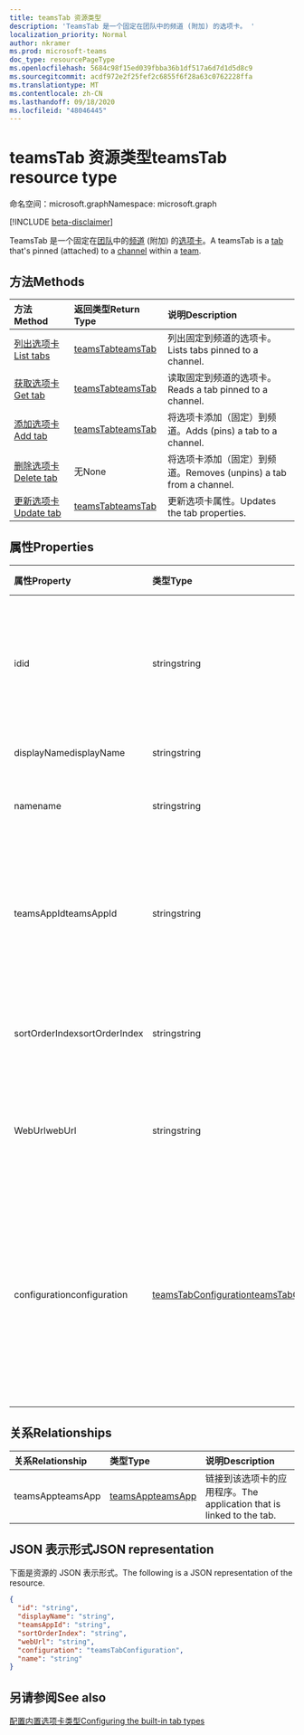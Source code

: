 ```yaml
---
title: teamsTab 资源类型
description: 'TeamsTab 是一个固定在团队中的频道 (附加) 的选项卡。 '
localization_priority: Normal
author: nkramer
ms.prod: microsoft-teams
doc_type: resourcePageType
ms.openlocfilehash: 5684c98f15ed039fbba36b1df517a6d7d1d5d8c9
ms.sourcegitcommit: acdf972e2f25fef2c6855f6f28a63c0762228ffa
ms.translationtype: MT
ms.contentlocale: zh-CN
ms.lasthandoff: 09/18/2020
ms.locfileid: "48046445"
---
```

# <a name="teamstab-resource-type"></a><span data-ttu-id="2b6e2-103">teamsTab 资源类型</span><span class="sxs-lookup"><span data-stu-id="2b6e2-103">teamsTab resource type</span></span>

<span data-ttu-id="2b6e2-104">命名空间：microsoft.graph</span><span class="sxs-lookup"><span data-stu-id="2b6e2-104">Namespace: microsoft.graph</span></span>

[!INCLUDE [beta-disclaimer](../../includes/beta-disclaimer.md)]

<span data-ttu-id="2b6e2-105">TeamsTab 是一个固定在[团队](team.md)中的[频道](channel.md) (附加) 的[选项卡](../resources/teamstab.md)。</span><span class="sxs-lookup"><span data-stu-id="2b6e2-105">A teamsTab is a [tab](../resources/teamstab.md) that's pinned (attached) to a [channel](channel.md) within a [team](team.md).</span></span> 

## <a name="methods"></a><span data-ttu-id="2b6e2-106">方法</span><span class="sxs-lookup"><span data-stu-id="2b6e2-106">Methods</span></span>

| <span data-ttu-id="2b6e2-107">方法</span><span class="sxs-lookup"><span data-stu-id="2b6e2-107">Method</span></span>       | <span data-ttu-id="2b6e2-108">返回类型</span><span class="sxs-lookup"><span data-stu-id="2b6e2-108">Return Type</span></span>  |<span data-ttu-id="2b6e2-109">说明</span><span class="sxs-lookup"><span data-stu-id="2b6e2-109">Description</span></span>|
|:---------------|:--------|:----------|
|[<span data-ttu-id="2b6e2-110">列出选项卡</span><span class="sxs-lookup"><span data-stu-id="2b6e2-110">List tabs</span></span>](../api/teamstab-list.md) | [<span data-ttu-id="2b6e2-111">teamsTab</span><span class="sxs-lookup"><span data-stu-id="2b6e2-111">teamsTab</span></span>](teamstab.md) | <span data-ttu-id="2b6e2-112">列出固定到频道的选项卡。</span><span class="sxs-lookup"><span data-stu-id="2b6e2-112">Lists tabs pinned to a channel.</span></span>|
|[<span data-ttu-id="2b6e2-113">获取选项卡</span><span class="sxs-lookup"><span data-stu-id="2b6e2-113">Get tab</span></span>](../api/teamstab-get.md) | [<span data-ttu-id="2b6e2-114">teamsTab</span><span class="sxs-lookup"><span data-stu-id="2b6e2-114">teamsTab</span></span>](teamstab.md) | <span data-ttu-id="2b6e2-115">读取固定到频道的选项卡。</span><span class="sxs-lookup"><span data-stu-id="2b6e2-115">Reads a tab pinned to a channel.</span></span>|
|[<span data-ttu-id="2b6e2-116">添加选项卡</span><span class="sxs-lookup"><span data-stu-id="2b6e2-116">Add tab</span></span>](../api/teamstab-add.md) | [<span data-ttu-id="2b6e2-117">teamsTab</span><span class="sxs-lookup"><span data-stu-id="2b6e2-117">teamsTab</span></span>](teamstab.md) | <span data-ttu-id="2b6e2-118">将选项卡添加（固定）到频道。</span><span class="sxs-lookup"><span data-stu-id="2b6e2-118">Adds (pins) a tab to a channel.</span></span>|
|[<span data-ttu-id="2b6e2-119">删除选项卡</span><span class="sxs-lookup"><span data-stu-id="2b6e2-119">Delete tab</span></span>](../api/teamstab-delete.md) | <span data-ttu-id="2b6e2-120">无</span><span class="sxs-lookup"><span data-stu-id="2b6e2-120">None</span></span> | <span data-ttu-id="2b6e2-121">将选项卡添加（固定）到频道。</span><span class="sxs-lookup"><span data-stu-id="2b6e2-121">Removes (unpins) a tab from a channel.</span></span>|
|[<span data-ttu-id="2b6e2-122">更新选项卡</span><span class="sxs-lookup"><span data-stu-id="2b6e2-122">Update tab</span></span>](../api/teamstab-update.md) | [<span data-ttu-id="2b6e2-123">teamsTab</span><span class="sxs-lookup"><span data-stu-id="2b6e2-123">teamsTab</span></span>](teamstab.md) | <span data-ttu-id="2b6e2-124">更新选项卡属性。</span><span class="sxs-lookup"><span data-stu-id="2b6e2-124">Updates the tab properties.</span></span>|


## <a name="properties"></a><span data-ttu-id="2b6e2-125">属性</span><span class="sxs-lookup"><span data-stu-id="2b6e2-125">Properties</span></span>

|<span data-ttu-id="2b6e2-126">属性</span><span class="sxs-lookup"><span data-stu-id="2b6e2-126">Property</span></span>|<span data-ttu-id="2b6e2-127">类型</span><span class="sxs-lookup"><span data-stu-id="2b6e2-127">Type</span></span>|<span data-ttu-id="2b6e2-128">说明</span><span class="sxs-lookup"><span data-stu-id="2b6e2-128">Description</span></span>|
|:---------------|:--------|:----------|
|  <span data-ttu-id="2b6e2-129">id</span><span class="sxs-lookup"><span data-stu-id="2b6e2-129">id</span></span>              |   <span data-ttu-id="2b6e2-130">string</span><span class="sxs-lookup"><span data-stu-id="2b6e2-130">string</span></span>                  |  <span data-ttu-id="2b6e2-131">唯一标识 "通道" 选项卡的特定实例的标识符。只读。</span><span class="sxs-lookup"><span data-stu-id="2b6e2-131">Identifier that uniquely identifies a specific instance of a channel tab. Read only.</span></span>     |
|  <span data-ttu-id="2b6e2-132">displayName</span><span class="sxs-lookup"><span data-stu-id="2b6e2-132">displayName</span></span>            |   <span data-ttu-id="2b6e2-133">string</span><span class="sxs-lookup"><span data-stu-id="2b6e2-133">string</span></span>                  |  <span data-ttu-id="2b6e2-134">选项卡的名称。</span><span class="sxs-lookup"><span data-stu-id="2b6e2-134">Name of the tab.</span></span>     |
|  <span data-ttu-id="2b6e2-135">name</span><span class="sxs-lookup"><span data-stu-id="2b6e2-135">name</span></span>            |   <span data-ttu-id="2b6e2-136">string</span><span class="sxs-lookup"><span data-stu-id="2b6e2-136">string</span></span>                  |  <span data-ttu-id="2b6e2-137"> (已弃用) 选项卡名称。</span><span class="sxs-lookup"><span data-stu-id="2b6e2-137">(Deprecated) Name of the tab.</span></span>     |
|  <span data-ttu-id="2b6e2-138">teamsAppId</span><span class="sxs-lookup"><span data-stu-id="2b6e2-138">teamsAppId</span></span>           |   <span data-ttu-id="2b6e2-139">string</span><span class="sxs-lookup"><span data-stu-id="2b6e2-139">string</span></span>             |  <span data-ttu-id="2b6e2-140">选项卡的应用程序定义标识符。创建选项卡后，不能更改此值。</span><span class="sxs-lookup"><span data-stu-id="2b6e2-140">App definition identifier of the tab. This value cannot be changed after tab creation.</span></span>     |
|  <span data-ttu-id="2b6e2-141">sortOrderIndex</span><span class="sxs-lookup"><span data-stu-id="2b6e2-141">sortOrderIndex</span></span>  |   <span data-ttu-id="2b6e2-142">string</span><span class="sxs-lookup"><span data-stu-id="2b6e2-142">string</span></span>                  |  <span data-ttu-id="2b6e2-143">用于对选项卡进行排序的顺序的索引。</span><span class="sxs-lookup"><span data-stu-id="2b6e2-143">Index of the order used for sorting tabs.</span></span>     |
|  <span data-ttu-id="2b6e2-144">WebUrl</span><span class="sxs-lookup"><span data-stu-id="2b6e2-144">webUrl</span></span>          |   <span data-ttu-id="2b6e2-145">string</span><span class="sxs-lookup"><span data-stu-id="2b6e2-145">string</span></span>                  |  <span data-ttu-id="2b6e2-146">选项卡实例的深层链接 URL。</span><span class="sxs-lookup"><span data-stu-id="2b6e2-146">Deep link URL of the tab instance.</span></span> <span data-ttu-id="2b6e2-147">只读。</span><span class="sxs-lookup"><span data-stu-id="2b6e2-147">Read only.</span></span>     |
|  <span data-ttu-id="2b6e2-148">configuration</span><span class="sxs-lookup"><span data-stu-id="2b6e2-148">configuration</span></span>        |   [<span data-ttu-id="2b6e2-149">teamsTabConfiguration</span><span class="sxs-lookup"><span data-stu-id="2b6e2-149">teamsTabConfiguration</span></span>](teamstabconfiguration.md) |  <span data-ttu-id="2b6e2-150">应用于选项卡的自定义设置的容器。仅在设置此属性后，才会认为选项卡已配置。</span><span class="sxs-lookup"><span data-stu-id="2b6e2-150">Container for custom settings applied to a tab. The tab is considered configured only once this property is set.</span></span>     |

## <a name="relationships"></a><span data-ttu-id="2b6e2-151">关系</span><span class="sxs-lookup"><span data-stu-id="2b6e2-151">Relationships</span></span>

| <span data-ttu-id="2b6e2-152">关系</span><span class="sxs-lookup"><span data-stu-id="2b6e2-152">Relationship</span></span> | <span data-ttu-id="2b6e2-153">类型</span><span class="sxs-lookup"><span data-stu-id="2b6e2-153">Type</span></span>   | <span data-ttu-id="2b6e2-154">说明</span><span class="sxs-lookup"><span data-stu-id="2b6e2-154">Description</span></span> |
|:---------------|:--------|:----------|
|<span data-ttu-id="2b6e2-155">teamsApp</span><span class="sxs-lookup"><span data-stu-id="2b6e2-155">teamsApp</span></span>|[<span data-ttu-id="2b6e2-156">teamsApp</span><span class="sxs-lookup"><span data-stu-id="2b6e2-156">teamsApp</span></span>](teamsapp.md) | <span data-ttu-id="2b6e2-157">链接到该选项卡的应用程序。</span><span class="sxs-lookup"><span data-stu-id="2b6e2-157">The application that is linked to the tab.</span></span> |

## <a name="json-representation"></a><span data-ttu-id="2b6e2-158">JSON 表示形式</span><span class="sxs-lookup"><span data-stu-id="2b6e2-158">JSON representation</span></span>

<span data-ttu-id="2b6e2-159">下面是资源的 JSON 表示形式。</span><span class="sxs-lookup"><span data-stu-id="2b6e2-159">The following is a JSON representation of the resource.</span></span>


<!-- {
  "blockType": "resource",
  "baseType": "microsoft.graph.entity",
  "@odata.type": "microsoft.graph.teamsTab"
}-->

```json
{
  "id": "string",
  "displayName": "string",
  "teamsAppId": "string",
  "sortOrderIndex": "string",
  "webUrl": "string",
  "configuration": "teamsTabConfiguration",
  "name": "string"
}
```

<!-- uuid: 8fcb5dbc-d5aa-4681-8e31-b001d5168d79
2015-10-25 14:57:30 UTC -->
<!--
{
  "type": "#page.annotation",
  "description": "teamsTab resource",
  "keywords": "",
  "section": "documentation",
  "tocPath": "",
  "suppressions": []
}
-->

## <a name="see-also"></a><span data-ttu-id="2b6e2-160">另请参阅</span><span class="sxs-lookup"><span data-stu-id="2b6e2-160">See also</span></span>

[<span data-ttu-id="2b6e2-161">配置内置选项卡类型</span><span class="sxs-lookup"><span data-stu-id="2b6e2-161">Configuring the built-in tab types</span></span>](/graph/teams-configuring-builtin-tabs)


